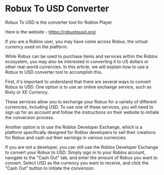 # Robux To USD Converter
Robux To USD is the converter tool for Roblox Player

Here is the website - https://robuxtousd.org/

If you are a Roblox user, you may have come across Robux, the virtual currency used on the platform. 

While Robux can be used to purchase items and services within the Roblox ecosystem, you may also be interested in converting it to US dollars or other real-world currencies. In this article, we will explain how to use a Robux to USD converter tool to accomplish this.

First, it's important to understand that there are several ways to convert Robux to USD. One option is to use an online exchange service, such as Rixty or XE Currency. 

These services allow you to exchange your Robux for a variety of different currencies, including USD. To use one of these services, you will need to sign up for an account and follow the instructions on their website to initiate the conversion process.

Another option is to use the Roblox Developer Exchange, which is a platform specifically designed for Roblox developers to sell their creations for Robux and cash out their earnings in various currencies. 

If you are not a developer, you can still use the Roblox Developer Exchange to convert your Robux to USD. Simply sign in to your Roblox account, navigate to the "Cash Out" tab, and enter the amount of Robux you want to convert. Select USD as the currency you want to receive, and click the "Cash Out" button to initiate the conversion.
